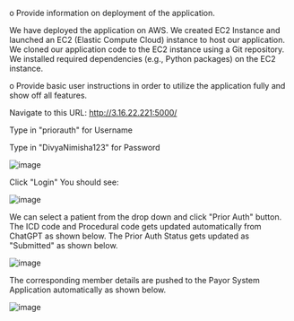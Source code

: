 o	Provide information on deployment of the application.

We have deployed the application on AWS. We created EC2 Instance and launched an EC2 (Elastic Compute Cloud) instance to host our application. We cloned our application code to the EC2 instance using a Git repository. We installed required dependencies (e.g., Python packages) on the EC2 instance.

o	Provide basic user instructions in order to utilize the application fully and show off all features.

Navigate to this URL: http://3.16.22.221:5000/

Type in "priorauth" for Username 

Type in "DivyaNimisha123" for Password 

![image](https://github.com/nimikuma1/EMR-App/assets/166041511/d740bd6d-5a85-4084-b059-eee613833206)

Click "Login"
You should see:

![image](https://github.com/nimikuma1/EMR-App/assets/166041511/284e1395-7d95-4701-a96f-235956b21149)

We can select a patient from the drop down and click "Prior Auth" button.
The ICD code and Procedural code gets updated automatically from ChatGPT as shown below.
The Prior Auth Status gets updated as "Submitted" as shown below.

![image](https://github.com/nimikuma1/EMR-App/assets/166041511/66079a16-800e-4db2-a69d-e7bc627c12cd)

The corresponding member details are pushed to the Payor System Application automatically as shown below.

![image](https://github.com/nimikuma1/EMR-App/assets/166041511/0fc2ea18-3262-49d8-8e3f-a04e44735b5e)
